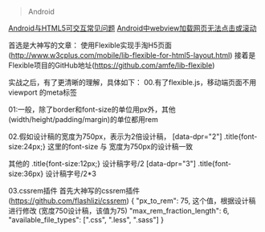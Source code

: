 

> Android

[Android与HTML5可交互常见问题](http://blog.csdn.net/zzh_receive/article/details/53519437)
[Android中webview加载网页无法点击或滚动](http://www.itnose.net/detail/6355345.html)


首选是大神写的文章：
使用Flexible实现手淘H5页面(http://www.w3cplus.com/mobile/lib-flexible-for-html5-layout.html)
接着是Flexible项目的GitHub地址(https://github.com/amfe/lib-flexible)

实战之后，有了更清晰的理解，具体如下：
00.有了flexible.js，移动端页面不用viewport 的meta标签

<head>
<meta charset="UTF-8">
<title>淘宝flexible实战</title>
<meta content="yes" name="apple-mobile-web-app-capable">
<meta content="yes" name="apple-touch-fullscreen">
<meta content="telephone=no,email=no" name="format-detection">
<link rel="apple-touch-icon" href="favicon.png">
<link rel="Shortcut Icon" href="favicon.png" type="image/x-icon">
<script type="text/javascript" src="js/flexible.js"></script>
</head>

01:一般，除了border和font-size的单位用px外，其他(width/height/padding/margin)的单位都用rem

02.假如设计稿的宽度为750px，表示为2倍设计稿，
[data-dpr="2"] .title{font-size:24px;}
这里的font-size 与 宽度为750px的设计稿一致

其他的
.title{font-size:12px;} 设计稿字号/2
[data-dpr="3"] .title{font-size:36px} 设计稿字号/2*3

03.cssrem插件
首先大神写的cssrem插件 (https://github.com/flashlizi/cssrem)
{
"px_to_rem": 75, 这个值，根据设计稿进行修改 (宽度750设计稿，该值为75)
"max_rem_fraction_length": 6,
"available_file_types": [".css", ".less", ".sass"]
}
